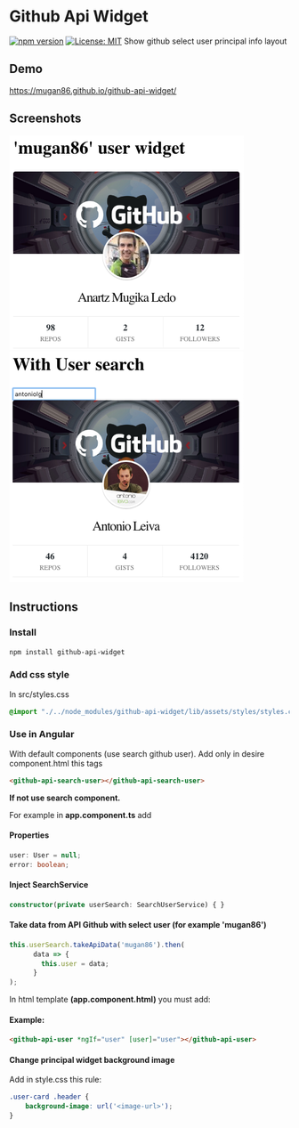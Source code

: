 # Github Api Widget
[![npm version](https://badge.fury.io/js/github-api-widget.svg)](https://badge.fury.io/js/github-api-widget)
 [![License: MIT](https://img.shields.io/badge/License-MIT-yellow.svg)](https://opensource.org/licenses/MIT)
Show github select user principal info layout

## Demo

https://mugan86.github.io/github-api-widget/

## Screenshots

![Select user widget](https://raw.githubusercontent.com/mugan86/github-api-widget/master/screenshots/select-user-widget.png)
![Search User widget](https://raw.githubusercontent.com/mugan86/github-api-widget/master/screenshots/search-user-widget.png)

## Instructions

### Install

```npm install github-api-widget```

### Add css style
In src/styles.css
```css
@import "./../node_modules/github-api-widget/lib/assets/styles/styles.css";
```

### Use in Angular

With default components (use search github user). Add only in desire component.html this tags

```html
<github-api-search-user></github-api-search-user>
```

**If not use search component.**

For example in **app.component.ts** add

#### Properties
```typescript
user: User = null;
error: boolean;
```

#### Inject SearchService

```typescript
constructor(private userSearch: SearchUserService) { } 
```

#### Take data from API Github with select user (for example 'mugan86')
```typescript
this.userSearch.takeApiData('mugan86').then(
      data => {
        this.user = data;
      }
);
```
In html template **(app.component.html)** you must add:

#### Example:
```html
<github-api-user *ngIf="user" [user]="user"></github-api-user>
```

#### Change principal widget background image

Add in style.css this rule:

```css
.user-card .header {
    background-image: url('<image-url>');
}
```